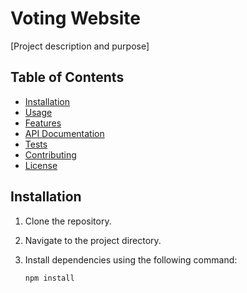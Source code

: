# Voting Website

[Project description and purpose]

## Table of Contents

- [Installation](#installation)
- [Usage](#usage)
- [Features](#features)
- [API Documentation](#api-documentation)
- [Tests](#tests)
- [Contributing](#contributing)
- [License](#license)

## Installation

1. Clone the repository.
2. Navigate to the project directory.
3. Install dependencies using the following command:

   ```shell
   npm install
